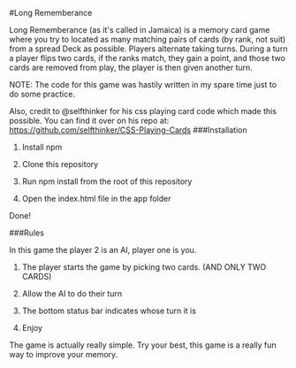 #Long Rememberance

Long Rememberance (as it's called in Jamaica) is a memory card game where you try to located as many matching pairs of cards (by rank, not suit) from a spread Deck as possible.
Players alternate taking turns. During a turn a player flips two cards, if the ranks match, they gain a point, and those two cards are removed from play, the player is then given another turn.

NOTE: The code for this game was hastily written in my spare time just to do some practice.


Also, credit to @selfthinker for his css playing card code which made this possible. You can find it over on his repo at: https://github.com/selfthinker/CSS-Playing-Cards
###Installation
1. Install npm

2. Clone this repository

3. Run npm install from the root of this repository

4. Open the index.html file in the app folder

Done!

###Rules

In this game the player 2 is an AI, player one is you.

1. The player starts the game by picking two cards. (AND ONLY TWO CARDS)

2. Allow the AI to do their turn

3. The bottom status bar indicates whose turn it is

4. Enjoy

The game is actually really simple. Try your best, this game is a really fun way to improve your memory.
